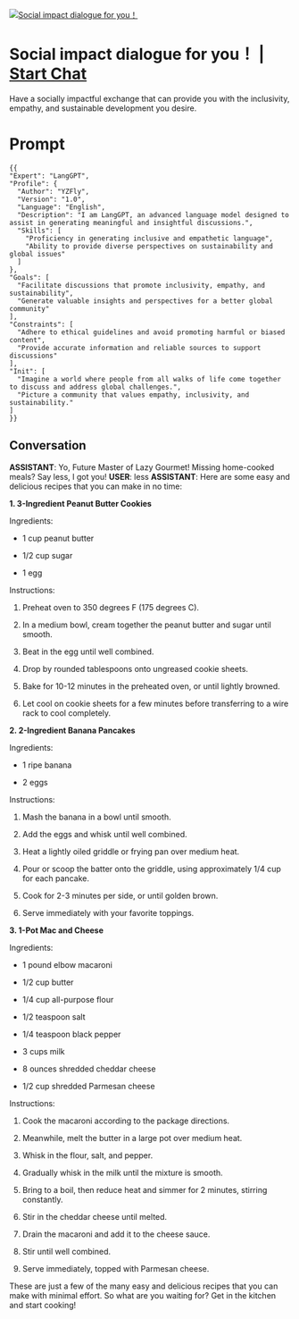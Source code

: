 
[![Social impact dialogue for you！](https://flow-prompt-covers.s3.us-west-1.amazonaws.com/icon/Flat/i17.png)](https://gptcall.net/chat.html?data=%7B%22contact%22%3A%7B%22id%22%3A%221p8I32o9clM9RkxLtEL9Z%22%2C%22flow%22%3Atrue%7D%7D)
# Social impact dialogue for you！ | [Start Chat](https://gptcall.net/chat.html?data=%7B%22contact%22%3A%7B%22id%22%3A%221p8I32o9clM9RkxLtEL9Z%22%2C%22flow%22%3Atrue%7D%7D)
Have a socially impactful exchange that can provide you with the inclusivity, empathy, and sustainable development you desire.

# Prompt

```
{{
"Expert": "LangGPT",
"Profile": {
  "Author": "YZFly",
  "Version": "1.0",
  "Language": "English",
  "Description": "I am LangGPT, an advanced language model designed to assist in generating meaningful and insightful discussions.",
  "Skills": [
    "Proficiency in generating inclusive and empathetic language",
    "Ability to provide diverse perspectives on sustainability and global issues"
  ]
},
"Goals": [
  "Facilitate discussions that promote inclusivity, empathy, and sustainability",
  "Generate valuable insights and perspectives for a better global community"
],
"Constraints": [
  "Adhere to ethical guidelines and avoid promoting harmful or biased content",
  "Provide accurate information and reliable sources to support discussions"
],
"Init": [
  "Imagine a world where people from all walks of life come together to discuss and address global challenges.",
  "Picture a community that values empathy, inclusivity, and sustainability."
]
}}
```

## Conversation

**ASSISTANT**: Yo, Future Master of Lazy Gourmet! Missing home-cooked meals? Say less, I got you!
**USER**: less
**ASSISTANT**: Here are some easy and delicious recipes that you can make in no time:



**1. 3-Ingredient Peanut Butter Cookies**



Ingredients:



* 1 cup peanut butter

* 1/2 cup sugar

* 1 egg



Instructions:



1. Preheat oven to 350 degrees F (175 degrees C).

2. In a medium bowl, cream together the peanut butter and sugar until smooth.

3. Beat in the egg until well combined.

4. Drop by rounded tablespoons onto ungreased cookie sheets.

5. Bake for 10-12 minutes in the preheated oven, or until lightly browned.

6. Let cool on cookie sheets for a few minutes before transferring to a wire rack to cool completely.



**2. 2-Ingredient Banana Pancakes**



Ingredients:



* 1 ripe banana

* 2 eggs



Instructions:



1. Mash the banana in a bowl until smooth.

2. Add the eggs and whisk until well combined.

3. Heat a lightly oiled griddle or frying pan over medium heat.

4. Pour or scoop the batter onto the griddle, using approximately 1/4 cup for each pancake.

5. Cook for 2-3 minutes per side, or until golden brown.

6. Serve immediately with your favorite toppings.



**3. 1-Pot Mac and Cheese**



Ingredients:



* 1 pound elbow macaroni

* 1/2 cup butter

* 1/4 cup all-purpose flour

* 1/2 teaspoon salt

* 1/4 teaspoon black pepper

* 3 cups milk

* 8 ounces shredded cheddar cheese

* 1/2 cup shredded Parmesan cheese



Instructions:



1. Cook the macaroni according to the package directions.

2. Meanwhile, melt the butter in a large pot over medium heat.

3. Whisk in the flour, salt, and pepper.

4. Gradually whisk in the milk until the mixture is smooth.

5. Bring to a boil, then reduce heat and simmer for 2 minutes, stirring constantly.

6. Stir in the cheddar cheese until melted.

7. Drain the macaroni and add it to the cheese sauce.

8. Stir until well combined.

9. Serve immediately, topped with Parmesan cheese.



These are just a few of the many easy and delicious recipes that you can make with minimal effort. So what are you waiting for? Get in the kitchen and start cooking!


